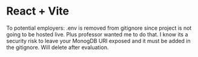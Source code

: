 # React + Vite

To potential employers:
.env is removed from gitignore since project is not going to be hosted live. Plus professor wanted me to do that. I know its a security risk to leave your MonogDB URI exposed and it must be added in the gitignore. Will delete after evaluation.

